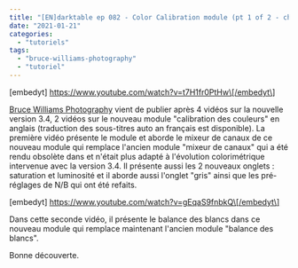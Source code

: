 ```yaml
---
title: "[EN]darktable ep 082 - Color Calibration module (pt 1 of 2 - channel mixer)"
date: "2021-01-21"
categories: 
  - "tutoriels"
tags: 
  - "bruce-williams-photography"
  - "tutoriel"
---
```


\[embedyt\] https://www.youtube.com/watch?v=t7H1fr0PtHw\[/embedyt\]

[Bruce Williams Photography](https://www.youtube.com/channel/UCkqe4BYsllmcxo2dsF-rFQw) vient de publier après 4 vidéos sur la nouvelle version 3.4, 2 vidéos sur le nouveau module "calibration des couleurs" en anglais (traduction des sous-titres auto an français est disponible). La première vidéo présente le module et aborde le mixeur de canaux de ce nouveau module qui remplace l'ancien module "mixeur de canaux" qui a été rendu obsolète dans et n'était plus adapté à l'évolution colorimétrique intervenue avec la version 3.4. Il présente aussi les 2 nouveaux onglets : saturation et luminosité et il aborde aussi l'onglet "gris" ainsi que les pré-réglages de N/B qui ont été refaits.

\[embedyt\] https://www.youtube.com/watch?v=gEqaS9fnbkQ\[/embedyt\]

Dans cette seconde vidéo, il présente le balance des blancs dans ce nouveau module qui remplace maintenant l'ancien module "balance des blancs".

Bonne découverte.
